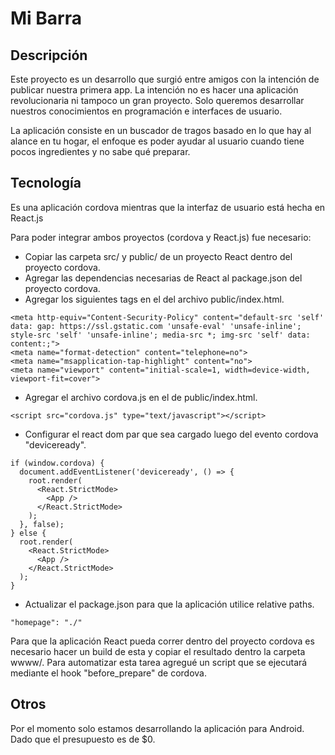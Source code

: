 # Mi Barra

## Descripción
Este proyecto es un desarrollo que surgió entre amigos con la intención de publicar nuestra primera app.
La intención no es hacer una aplicación revolucionaria ni tampoco un gran proyecto. Solo queremos desarrollar nuestros conocimientos en programación e interfaces de usuario.

La aplicación consiste en un buscador de tragos basado en lo que hay al alance en tu hogar, el enfoque es poder ayudar al usuario cuando tiene pocos ingredientes y no sabe qué preparar.

## Tecnología
Es una aplicación cordova mientras que la interfaz de usuario está hecha en React.js

Para poder integrar ambos proyectos (cordova y React.js) fue necesario:
- Copiar las carpeta src/ y public/ de un proyecto React dentro del proyecto cordova.
- Agregar las dependencias necesarias de React al package.json del proyecto cordova.
- Agregar los siguientes <meta> tags en el <head> del archivo public/index.html.
```
<meta http-equiv="Content-Security-Policy" content="default-src 'self' data: gap: https://ssl.gstatic.com 'unsafe-eval' 'unsafe-inline'; style-src 'self' 'unsafe-inline'; media-src *; img-src 'self' data: content:;">
<meta name="format-detection" content="telephone=no">
<meta name="msapplication-tap-highlight" content="no">
<meta name="viewport" content="initial-scale=1, width=device-width, viewport-fit=cover">
```
- Agregar el archivo cordova.js en el <body> de public/index.html.
```
<script src="cordova.js" type="text/javascript"></script>
```
- Configurar el react dom par que sea cargado luego del evento cordova "deviceready".
```
if (window.cordova) {
  document.addEventListener('deviceready', () => {
    root.render(
      <React.StrictMode>
        <App />
      </React.StrictMode>
    );
  }, false);
} else {
  root.render(
    <React.StrictMode>
      <App />
    </React.StrictMode>
  );
}
```
- Actualizar el package.json para que la aplicación utilice relative paths.
```
"homepage": "./"
```
  
Para que la aplicación React pueda correr dentro del proyecto cordova es necesario hacer un build de esta y copiar el resultado dentro la carpeta wwww/.
Para automatizar esta tarea agregué un script que se ejecutará mediante el hook "before_prepare" de cordova.
  
## Otros
Por el momento solo estamos desarrollando la aplicación para Android. Dado que el presupuesto es de $0.
